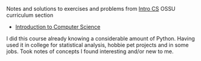 Notes and solutions to exercises and problems from [Intro CS](https://github.com/ossu/computer-science?tab=readme-ov-file#intro-cs) OSSU curriculum section

- [Introduction to Computer Science](https://github.com/luz-ojeda/ossu-intro-cs/introduction-to-comp-sci-and-programming-using-python)

I did this course already knowing a considerable amount of Python. Having used it in college for statistical analysis, hobbie pet projects and in some jobs. Took notes of concepts I found interesting and/or new to me.